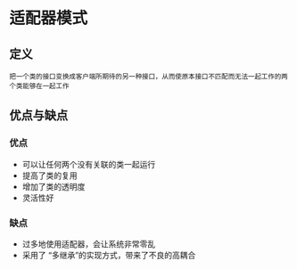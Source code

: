 # 适配器模式

## 定义
    把一个类的接口变换成客户端所期待的另一种接口，从而使原本接口不匹配而无法一起工作的两个类能够在一起工作

## 优点与缺点

### 优点
+ 可以让任何两个没有关联的类一起运行
+ 提高了类的复用
+ 增加了类的透明度
+ 灵活性好

### 缺点
+ 过多地使用适配器，会让系统非常零乱
+ 采用了 “多继承”的实现方式，带来了不良的高耦合
